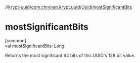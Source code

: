 //[krypt-uuid](../../../index.md)/[com.chrynan.krypt.uuid](../index.md)/[Uuid](index.md)/[mostSignificantBits](most-significant-bits.md)

# mostSignificantBits

[common]\
val [mostSignificantBits](most-significant-bits.md): [Long](https://kotlinlang.org/api/latest/jvm/stdlib/kotlin/-long/index.html)

Returns the most significant 64 bits of this UUID's 128 bit value.
